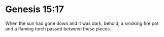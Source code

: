 # Genesis 15:17

When the sun had gone down and it was dark, behold, a smoking fire pot and a flaming torch passed between these pieces.
